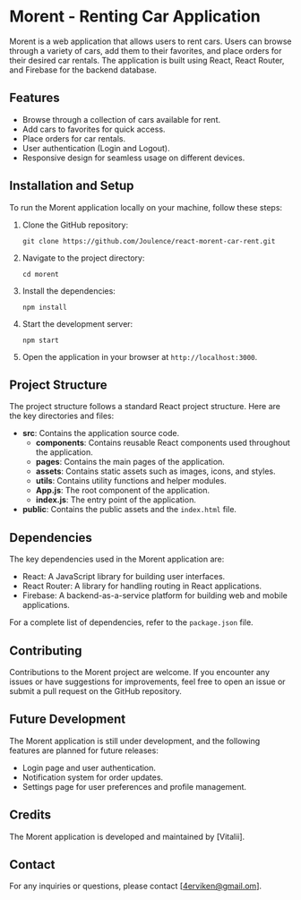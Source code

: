 # Morent - Renting Car Application

Morent is a web application that allows users to rent cars. Users can browse through a variety of cars, add them to their favorites, and place orders for their desired car rentals. The application is built using React, React Router, and Firebase for the backend database.

## Features

- Browse through a collection of cars available for rent.
- Add cars to favorites for quick access.
- Place orders for car rentals.
- User authentication (Login and Logout).
- Responsive design for seamless usage on different devices.

## Installation and Setup

To run the Morent application locally on your machine, follow these steps:

1. Clone the GitHub repository:

   ```
   git clone https://github.com/Joulence/react-morent-car-rent.git
   ```

2. Navigate to the project directory:

   ```
   cd morent
   ```

3. Install the dependencies:

   ```
   npm install
   ```

5. Start the development server:

   ```
   npm start
   ```

6. Open the application in your browser at `http://localhost:3000`.

## Project Structure

The project structure follows a standard React project structure. Here are the key directories and files:

- **src**: Contains the application source code.
  - **components**: Contains reusable React components used throughout the application.
  - **pages**: Contains the main pages of the application.
  - **assets**: Contains static assets such as images, icons, and styles.
  - **utils**: Contains utility functions and helper modules.
  - **App.js**: The root component of the application.
  - **index.js**: The entry point of the application.
- **public**: Contains the public assets and the `index.html` file.

## Dependencies

The key dependencies used in the Morent application are:

- React: A JavaScript library for building user interfaces.
- React Router: A library for handling routing in React applications.
- Firebase: A backend-as-a-service platform for building web and mobile applications.

For a complete list of dependencies, refer to the `package.json` file.

## Contributing

Contributions to the Morent project are welcome. If you encounter any issues or have suggestions for improvements, feel free to open an issue or submit a pull request on the GitHub repository.

## Future Development

The Morent application is still under development, and the following features are planned for future releases:

- Login page and user authentication.
- Notification system for order updates.
- Settings page for user preferences and profile management.


## Credits

The Morent application is developed and maintained by [Vitalii].

## Contact

For any inquiries or questions, please contact [4erviken@gmail.om].